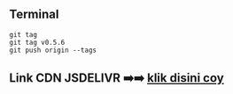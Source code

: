 ## Terminal
```
git tag
git tag v0.5.6
git push origin --tags
```

## Link CDN JSDELIVR ➡️➡️ [klik disini coy](https://cdn.jsdelivr.net/gh/Fancypedia/repojs@0.0.8/)

